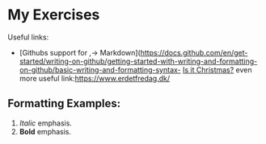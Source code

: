 # My Exercises
Useful links:
- [Githubs support for
,→ Markdown](https://docs.github.com/en/get-started/writing-on-github/getting-started-with-writing-and-formatting-on-github/basic-writing-and-formatting-syntax- [Is it Christmas?](https://isitchristmas.com)
even more useful link:https://www.erdetfredag.dk/
## Formatting Examples:
1. *Italic* emphasis.
2. **Bold** emphasis.
